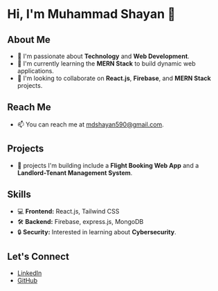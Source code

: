 # Hi, I'm Muhammad Shayan 👋

## About Me
- 👀 I'm passionate about **Technology** and **Web Development**.
- 🌱 I'm currently learning the **MERN Stack** to build dynamic web applications.
- 💞️ I'm looking to collaborate on **React.js**, **Firebase**, and **MERN Stack** projects.
  
## Reach Me
- 📫 You can reach me at mdshayan590@gmail.com.

## Projects
- 🚀 projects I'm building include a **Flight Booking Web App** and a **Landlord-Tenant Management System**.
  
## Skills
- 💻 **Frontend:** React.js, Tailwind CSS
- 🛠️ **Backend:** Firebase, express.js, MongoDB
- 🔒 **Security:** Interested in learning about **Cybersecurity**.

## Let's Connect
- [LinkedIn](https://www.linkedin.com/in/muhummad-shayan-44286824a/)
- [GitHub](https://github.com/shaya-141)





<!---
shaya-141/shaya-141 is a ✨ special ✨ repository because its `README.md` (this file) appears on your GitHub profile.
You can click the Preview link to take a look at your changes.
--->

